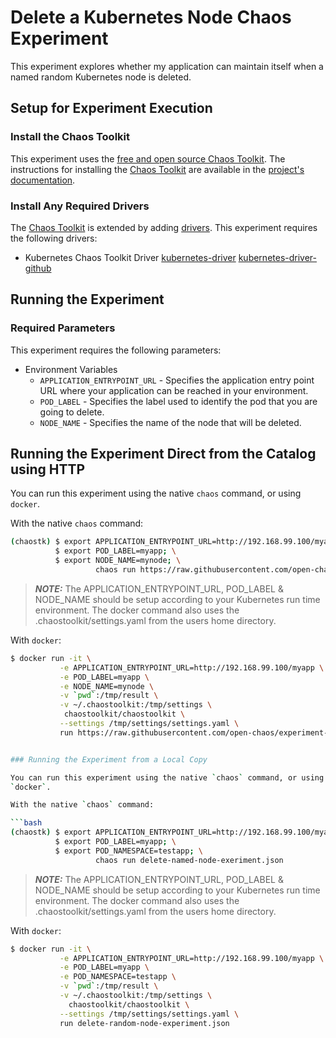 # Delete a Kubernetes Node Chaos Experiment

This experiment explores whether my application can maintain itself when a named random Kubernetes node is deleted.

## Setup for Experiment Execution

### Install the Chaos Toolkit

This experiment uses the [free and open source Chaos Toolkit][chaostoolkit]. The instructions for installing the [Chaos Toolkit][chaostoolkit] are available in the [project's documentation][docs].

[chaostoolkit]: https://chaostoolkit.org/
[docs]: https://docs.chaostoolkit.org

### Install Any Required Drivers

The [Chaos Toolkit][chaostoolkit] is extended by adding [drivers]. This experiment requires the following drivers:

* Kubernetes Chaos Toolkit Driver [kubernetes-driver] [kubernetes-driver-github]

[drivers]: https://docs.chaostoolkit.org/drivers/overview/
[kubernetes-driver]: https://docs.chaostoolkit.org/drivers/kubernetes/
[kubernetes-driver-github]: https://github.com/chaostoolkit/chaostoolkit-kubernetes

## Running the Experiment

### Required Parameters

This experiment requires the following parameters:

* Environment Variables
  * `APPLICATION_ENTRYPOINT_URL` - Specifies the application entry point URL where your application can be reached in your environment.
  *  `POD_LABEL` - Specifies the label used to identify the pod that you are going to delete.
  *  `NODE_NAME` - Specifies the name of the node that will be deleted.

## Running the Experiment Direct from the Catalog using HTTP

You can run this experiment using the native `chaos` command, or using
`docker`.

With the native `chaos` command:

```bash
(chaostk) $ export APPLICATION_ENTRYPOINT_URL=http://192.168.99.100/myapp; \
          $ export POD_LABEL=myapp; \
          $ export NODE_NAME=mynode; \
                   chaos run https://raw.githubusercontent.com/open-chaos/experiment-catalog/master/delete-random-node/delete-random-node-experiment.json
```

> ***NOTE:*** The APPLICATION_ENTRYPOINT_URL, POD_LABEL & NODE_NAME should be setup according to your Kubernetes run time environment. The docker command also uses the .chaostoolkit/settings.yaml from the users home directory.

With `docker`:

```bash
$ docker run -it \
           -e APPLICATION_ENTRYPOINT_URL=http://192.168.99.100/myapp \
           -e POD_LABEL=myapp \
           -e NODE_NAME=mynode \
           -v `pwd`:/tmp/result \
           -v ~/.chaostoolkit:/tmp/settings \
            chaostoolkit/chaostoolkit \
           --settings /tmp/settings/settings.yaml \
           run https://raw.githubusercontent.com/open-chaos/experiment-catalog/master/delete-random-node/delete-random-node-experiment.json


### Running the Experiment from a Local Copy

You can run this experiment using the native `chaos` command, or using
`docker`.

With the native `chaos` command:

```bash
(chaostk) $ export APPLICATION_ENTRYPOINT_URL=http://192.168.99.100/myapp; \
          $ export POD_LABEL=myapp; \
          $ export POD_NAMESPACE=testapp; \
                   chaos run delete-named-node-exeriment.json
```

> ***NOTE:*** The APPLICATION_ENTRYPOINT_URL, POD_LABEL & NODE_NAME should be setup according to your Kubernetes run time environment. The docker command also uses the .chaostoolkit/settings.yaml from the users home directory.

With `docker`:

```bash
$ docker run -it \
           -e APPLICATION_ENTRYPOINT_URL=http://192.168.99.100/myapp \
           -e POD_LABEL=myapp \
           -e POD_NAMESPACE=testapp \
           -v `pwd`:/tmp/result \
           -v ~/.chaostoolkit:/tmp/settings \
             chaostoolkit/chaostoolkit \
           --settings /tmp/settings/settings.yaml \
           run delete-random-node-experiment.json
```
